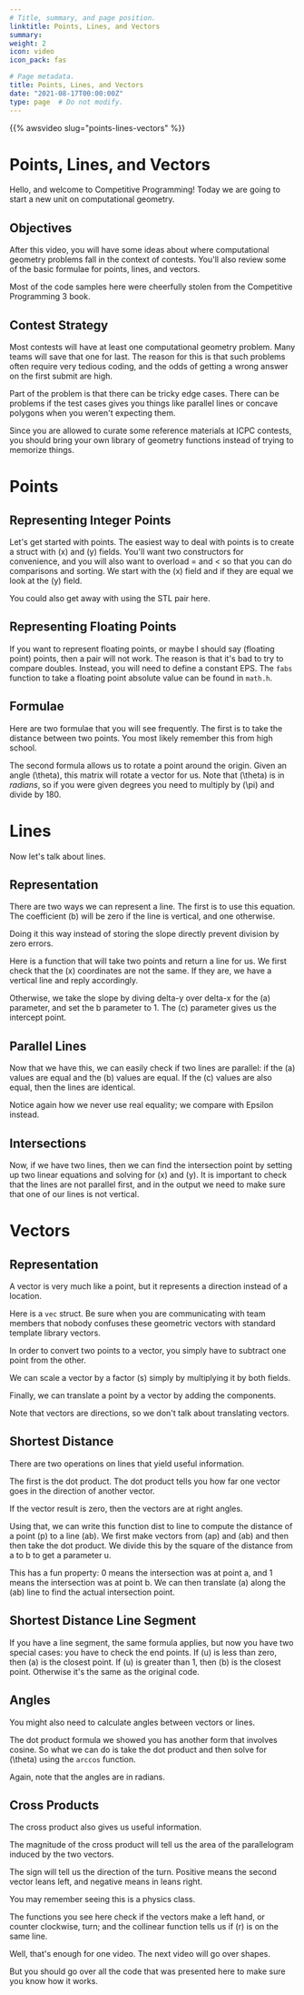 ```yaml
---
# Title, summary, and page position.
linktitle: Points, Lines, and Vectors
summary: 
weight: 2
icon: video
icon_pack: fas

# Page metadata.
title: Points, Lines, and Vectors
date: "2021-08-17T00:00:00Z"
type: page  # Do not modify.
---
```


{{% awsvideo slug="points-lines-vectors" %}}

# Points, Lines, and Vectors

Hello, and welcome to Competitive Programming!
Today we are going to start a new unit on
computational geometry.

## Objectives

After this video, you will have some ideas about where
computational geometry problems fall in the context
of contests.  You'll also review some of the basic
formulae for points, lines, and vectors.

Most of the code samples here were cheerfully stolen
from the Competitive Programming 3 book.

## Contest Strategy

Most contests will have at least one computational
geometry problem.  Many teams will save that one for
last.  The reason for this is that such problems often
require very tedious coding, and the odds of getting a
wrong answer on the first submit are high.

Part of the problem is that there can be tricky edge
cases.  There can be problems if the test cases gives
you things like parallel lines or concave polygons
when you weren't expecting them.

Since you are allowed to curate some reference materials at
ICPC contests, you should bring your own library of geometry
functions instead of trying to memorize things.

# Points

## Representing Integer Points

Let's get started with points.
The easiest way to deal with points is to create a struct
with \(x\) and \(y\) fields.  You'll want two constructors
for convenience, and you will also want to overload = and
< so that you can do comparisons and sorting.
We start with the \(x\) field and if they are equal we
look at the \(y\) field.

You could also get away with using the STL pair here.

## Representing Floating Points

If you want to represent floating points, or maybe I should
say (floating point) points, then a pair will not work. The
reason is that it's bad to try to compare doubles. Instead,
you will need to define a constant EPS. The `fabs` function
to take a floating point absolute value can be found in
`math.h`.

## Formulae

Here are two formulae that you will see frequently.
The first is to take the distance between two points.
You most likely remember this from high school.

The second formula allows us to rotate a point around
the origin.  Given an angle \(\theta\), this matrix
will rotate a vector for us.  Note that \(\theta\) is
in *radians*, so if you were given degrees you need to
multiply by \(\pi\) and divide by 180.

# Lines

Now let's talk about lines.

## Representation

There are two ways we can represent a line.  The first
is to use this equation.  The coefficient \(b\) will
be zero if the line is vertical, and one otherwise.

Doing it this way instead of storing the slope directly
prevent division by zero errors.

Here is a function that will take two points and
return a line for us.  We first check that the \(x\)
coordinates are not the same.  If they are, we have
a vertical line and reply accordingly.

Otherwise, we take the slope by diving delta-y over delta-x
for the \(a\) parameter, and set the b parameter to 1.
The \(c\) parameter gives us the intercept point.

## Parallel Lines

Now that we have this, we can easily check if two lines are
parallel: if the \(a\) values are equal and the \(b\) values
are equal.  If the \(c\) values are also equal, then the
lines are identical.

Notice again how we never use real equality; we compare with
Epsilon instead.

## Intersections

Now, if we have two lines, then we can find the intersection
point by setting up two linear equations and solving for
\(x\) and \(y\).  It is important to check that the lines are
not parallel first, and in the output we need to make sure
that one of our lines is not vertical.

# Vectors

## Representation

A vector is very much like a point, but it represents a
direction instead of a location.

Here is a `vec` struct.  Be sure when you are communicating
with team members that nobody confuses these geometric vectors
with standard template library vectors.

In order to convert two points to a vector, you simply have
to subtract one point from the other.

We can scale a vector by a factor \(s\) simply by multiplying
it by both fields.

Finally, we can translate a point by a vector by adding
the components.

Note that vectors are directions, so we don't talk about
translating vectors.

## Shortest Distance

There are two operations on lines that yield useful information.

The first is the dot product.  The dot product tells you
how far one vector goes in the direction of another vector.

If the vector result is zero, then the vectors are at right
angles.

Using that, we can write this function dist to line to compute
the distance of a point \(p\) to a line  \(ab\).
We first make vectors from \(ap\) and \(ab\) and then
then take the dot product.  We divide this by the
square of the distance from a to b to get a parameter u.

This has a fun property: 0 means the intersection was at
point a, and 1 means the intersection was at point b.
We can then translate \(a\) along the \(ab\) line to
find the actual intersection point.

## Shortest Distance Line Segment

If you have a line segment, the same formula applies,
but now you have two special cases: you have to check
the end points.  If \(u\) is less than zero, then \(a\)
is the closest point.  If \(u\) is greater than 1,
then \(b\) is the closest point.  Otherwise it's the
same as the original code.

## Angles

You might also need to calculate angles between vectors
or lines.

The dot product formula we showed you has another form
that involves cosine.  So what we can do is take the
dot product and then solve for \(\theta\) using the
`arccos` function.

Again, note that the angles are in radians.

## Cross Products

The cross product also gives us useful information.

The magnitude of the cross product will tell us the
area of the parallelogram induced by the two vectors.

The sign will tell us the direction of the turn.
Positive means the second vector leans left, and
negative means in leans right.

You may remember seeing this is a physics class.

The functions you see here check if the vectors make
a left hand, or counter clockwise, turn; and the collinear
function tells us if \(r\) is on the same line.


Well, that's enough for one video.  The next video will
go over shapes.

But you should go over all the code that was presented here
to make sure you know how it works.
